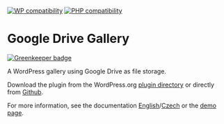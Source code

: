 [![WP compatibility](https://plugintests.com/plugins/skaut-google-drive-gallery/wp-badge.svg)](https://plugintests.com/plugins/skaut-google-drive-gallery/latest) [![PHP compatibility](https://plugintests.com/plugins/skaut-google-drive-gallery/php-badge.svg)](https://plugintests.com/plugins/skaut-google-drive-gallery/latest)

# Google Drive Gallery

[![Greenkeeper badge](https://badges.greenkeeper.io/skaut/skaut-google-drive-gallery.svg)](https://greenkeeper.io/)

A WordPress gallery using Google Drive as file storage.

Download the plugin from the WordPress.org [plugin directory](https://wordpress.org/plugins/skaut-google-drive-gallery/) or directly from [Github](https://github.com/skaut/skaut-google-drive-gallery/releases).

For more information, see the documentation [English](https://napoveda.skaut.cz/dobryweb/en-skaut-google-drive-gallery)/[Czech](https://napoveda.skaut.cz/dobryweb/cs-skaut-google-drive-gallery) or the [demo page](https://demo-skaut-google-drive-gallery.skauting.cz/).
